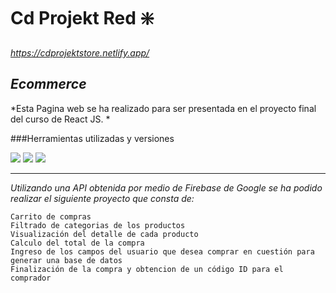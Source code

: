 
 Cd Projekt Red :sparkle:
=============

*https://cdprojektstore.netlify.app/*

*Ecommerce*
-------------
*Esta Pagina web se ha realizado para ser presentada en el proyecto final del curso de React JS. *


###Herramientas utilizadas y versiones

![](https://img.shields.io/badge/React%20Js-17.0.2-lightgrey)
![](https://img.shields.io/badge/Bootstrap-5.1.3-blue)
![](https://img.shields.io/badge/Firebase-9.6.11-brightgreen)

----
*Utilizando una API obtenida por medio de Firebase de Google se ha podido realizar el siguiente proyecto que consta de:*


    Carrito de compras
    Filtrado de categorias de los productos
	Visualización del detalle de cada producto
	Calculo del total de la compra
	Ingreso de los campos del usuario que desea comprar en cuestión para generar una base de datos
	Finalización de la compra y obtencion de un código ID para el comprador